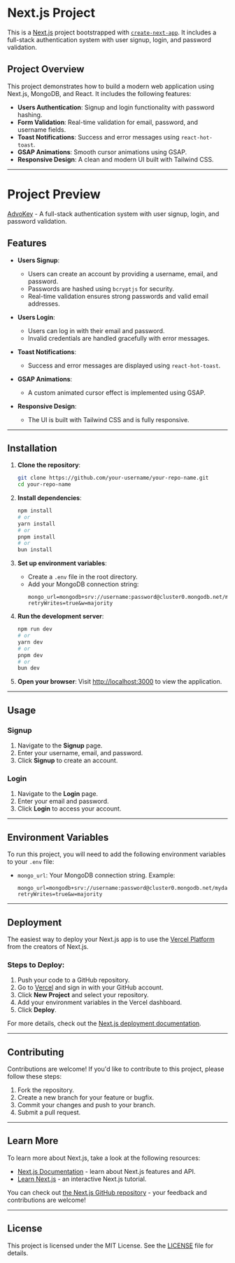 
# Next.js Project

This is a [Next.js](https://nextjs.org) project bootstrapped with [`create-next-app`](https://nextjs.org/docs/app/api-reference/cli/create-next-app). It includes a full-stack authentication system with user signup, login, and password validation.

## Project Overview

This project demonstrates how to build a modern web application using Next.js, MongoDB, and React. It includes the following features:

- **Users Authentication**: Signup and login functionality with password hashing.
- **Form Validation**: Real-time validation for email, password, and username fields.
- **Toast Notifications**: Success and error messages using `react-hot-toast`.
- **GSAP Animations**: Smooth cursor animations using GSAP.
- **Responsive Design**: A clean and modern UI built with Tailwind CSS.

---

# Project Preview
 [AdvoKey](https://advo-key.vercel.app/) - A full-stack authentication system with user signup, login, and password validation.

## Features

- **Users Signup**:
  - Users can create an account by providing a username, email, and password.
  - Passwords are hashed using `bcryptjs` for security.
  - Real-time validation ensures strong passwords and valid email addresses.

- **Users Login**:
  - Users can log in with their email and password.
  - Invalid credentials are handled gracefully with error messages.

- **Toast Notifications**:
  - Success and error messages are displayed using `react-hot-toast`.

- **GSAP Animations**:
  - A custom animated cursor effect is implemented using GSAP.

- **Responsive Design**:
  - The UI is built with Tailwind CSS and is fully responsive.

---

## Installation

1. **Clone the repository**:
   ```bash
   git clone https://github.com/your-username/your-repo-name.git
   cd your-repo-name
   ```

2. **Install dependencies**:
   ```bash
   npm install
   # or
   yarn install
   # or
   pnpm install
   # or
   bun install
   ```

3. **Set up environment variables**:
   - Create a `.env` file in the root directory.
   - Add your MongoDB connection string:
     ```plaintext
     mongo_url=mongodb+srv://username:password@cluster0.mongodb.net/mydatabase?retryWrites=true&w=majority
     ```

4. **Run the development server**:
   ```bash
   npm run dev
   # or
   yarn dev
   # or
   pnpm dev
   # or
   bun dev
   ```

5. **Open your browser**:
   Visit [http://localhost:3000](http://localhost:3000) to view the application.

---

## Usage

### **Signup**
1. Navigate to the **Signup** page.
2. Enter your username, email, and password.
3. Click **Signup** to create an account.

### **Login**
1. Navigate to the **Login** page.
2. Enter your email and password.
3. Click **Login** to access your account.

---

## Environment Variables

To run this project, you will need to add the following environment variables to your `.env` file:

- `mongo_url`: Your MongoDB connection string.
  Example:
  ```plaintext
  mongo_url=mongodb+srv://username:password@cluster0.mongodb.net/mydatabase?retryWrites=true&w=majority
  ```

---

## Deployment

The easiest way to deploy your Next.js app is to use the [Vercel Platform](https://vercel.com/new?utm_medium=default-template&filter=next.js&utm_source=create-next-app&utm_campaign=create-next-app-readme) from the creators of Next.js.

### **Steps to Deploy**:
1. Push your code to a GitHub repository.
2. Go to [Vercel](https://vercel.com) and sign in with your GitHub account.
3. Click **New Project** and select your repository.
4. Add your environment variables in the Vercel dashboard.
5. Click **Deploy**.

For more details, check out the [Next.js deployment documentation](https://nextjs.org/docs/app/building-your-application/deploying).

---

## Contributing

Contributions are welcome! If you'd like to contribute to this project, please follow these steps:

1. Fork the repository.
2. Create a new branch for your feature or bugfix.
3. Commit your changes and push to your branch.
4. Submit a pull request.

---

## Learn More

To learn more about Next.js, take a look at the following resources:

- [Next.js Documentation](https://nextjs.org/docs) - learn about Next.js features and API.
- [Learn Next.js](https://nextjs.org/learn) - an interactive Next.js tutorial.

You can check out [the Next.js GitHub repository](https://github.com/vercel/next.js) - your feedback and contributions are welcome!

---

## License

This project is licensed under the MIT License. See the [LICENSE](LICENSE) file for details.

